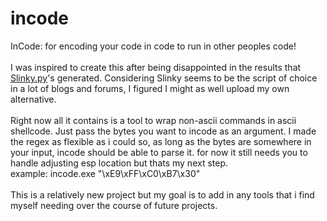# incode

InCode: for encoding your code in code to run in other peoples code!\
\
I was inspired to create this after being disappointed in the results that [Slinky.py](https://github.com/ihack4falafel/Slink)'s generated. Considering Slinky seems to be the script of choice in a lot of blogs and forums, I figured I might as well upload my own alternative.\
\
Right now all it contains is a tool to wrap non-ascii commands in ascii shellcode. Just pass the bytes you want to incode as an argument. I made the regex as flexible as i could so, as long as the bytes are somewhere in your input, incode should be able to parse it. for now it still needs you to handle adjusting esp location but thats my next step.\
example: incode.exe "\xE9\xFF\xC0\xB7\x30"\
\
This is a relatively new project but my goal is to add in any tools that i find myself needing over the course of future projects.
